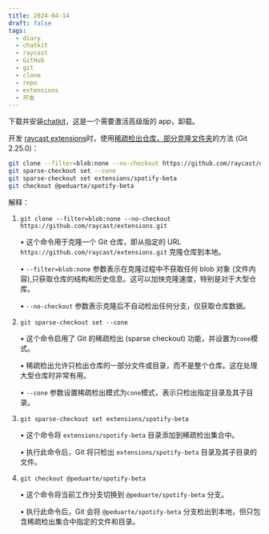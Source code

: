```yaml
---
title: 2024-04-14
draft: false
tags:
  - diary
  - chatkit
  - raycast
  - GitHub
  - git
  - clone
  - repo
  - extensions
  - 开发
---
```


下载并安装[chatkit](https://chatkit.app)，这是一个需要激活高级版的 app，卸载。

开发 [raycast extensions](https://github.com/raycast/extensions)时，使用[稀疏检出仓库，部分克隆文件夹](https://github.blog/2020-01-17-bring-your-monorepo-down-to-size-with-sparse-checkout/)的方法 (Git 2.25.0)：

```bash
git clone --filter=blob:none --no-checkout https://github.com/raycast/extensions.git
git sparse-checkout set --cone
git sparse-checkout set extensions/spotify-beta
git checkout @peduarte/spotify-beta
```

解释：

1. `git clone --filter=blob:none --no-checkout https://github.com/raycast/extensions.git`

   • 这个命令用于克隆一个 Git 仓库，即从指定的 URL `https://github.com/raycast/extensions.git` 克隆仓库到本地。

   • `--filter=blob:none` 参数表示在克隆过程中不获取任何 blob 对象 (文件内容),只获取仓库的结构和历史信息。这可以加快克隆速度，特别是对于大型仓库。

   • `--no-checkout` 参数表示克隆后不自动检出任何分支，仅获取仓库数据。

2. `git sparse-checkout set --cone`

   • 这个命令启用了 Git 的稀疏检出 (sparse checkout) 功能，并设置为`cone`模式。

   • 稀疏检出允许只检出仓库的一部分文件或目录，而不是整个仓库。这在处理大型仓库时非常有用。

   • `--cone` 参数设置稀疏检出模式为`cone`模式，表示只检出指定目录及其子目录。

3. `git sparse-checkout set extensions/spotify-beta`

   • 这个命令将 `extensions/spotify-beta` 目录添加到稀疏检出集合中。

   • 执行此命令后，Git 将只检出 `extensions/spotify-beta` 目录及其子目录的文件。

4. `git checkout @peduarte/spotify-beta`

   • 这个命令将当前工作分支切换到 `@peduarte/spotify-beta` 分支。

   • 执行此命令后，Git 会将 `@peduarte/spotify-beta` 分支检出到本地，但只包含稀疏检出集合中指定的文件和目录。
